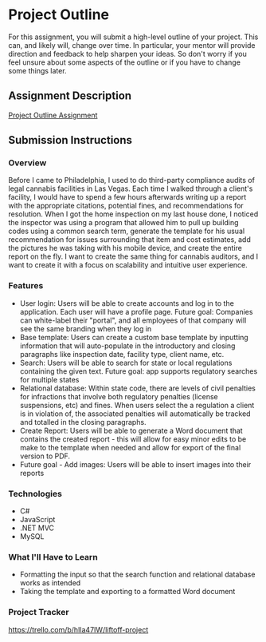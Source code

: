 # Project Outline
For this assignment, you will submit a high-level outline of your project. This can, and likely will, change over time. In particular, your mentor will provide direction and feedback to help sharpen your ideas. So don't worry if you feel unsure about some aspects of the outline or if you have to change some things later.

## Assignment Description
[Project Outline Assignment](https://education.launchcode.org/liftoff/modules/assignments/project-outline)

## Submission Instructions

### Overview
Before I came to Philadelphia, I used to do third-party compliance audits of legal cannabis facilities in Las Vegas.
Each time I walked through a client's facility, I would have to spend a few hours afterwards writing up a report
with the appropriate citations, potential fines, and recommendations for resolution. When I got the home inspection
on my last house done, I noticed the inspector was using a program that allowed him to pull up building codes using
a common search term, generate the template for his usual recommendation for issues surrounding that item and cost estimates, add
the pictures he was taking with his mobile device, and create the entire report on the fly. I want to create the same
thing for cannabis auditors, and I want to create it with a focus on scalability and intuitive user experience.

### Features

- User login: Users will be able to create accounts and log in to the application. Each user will have a profile
page. Future goal: Companies can white-label their "portal", and all employees of that company will see the same
branding when they log in
- Base template: Users can create a custom base template by inputting information that will auto-populate in the introductory and
closing paragraphs like inspection date, facility type, client name, etc.
- Search: Users will be able to search for state or local regulations containing the given text. Future goal: app
supports regulatory searches for multiple states
- Relational database: Within state code, there are levels of civil penalties for infractions that involve both regulatory
penalties (license suspensions, etc) and fines. When users select the a regulation a client is in violation of, the associated penalties
will automatically be tracked and totalled in the closing paragraphs.
- Create Report: Users will be able to generate a Word document that contains the created report - this will allow for easy
minor edits to be make to the template when needed and allow for export of the final version to PDF.
- Future goal - Add images: Users will be able to insert images into their reports

### Technologies

- C#
- JavaScript
- .NET MVC
- MySQL

### What I'll Have to Learn
- Formatting the input so that the search function and relational database works as intended
- Taking the template and exporting to a formatted Word document

### Project Tracker
https://trello.com/b/hIla47IW/liftoff-project

